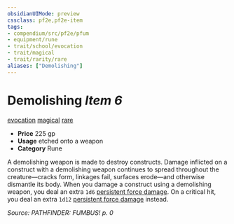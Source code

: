 ```yaml
---
obsidianUIMode: preview
cssclass: pf2e,pf2e-item
tags:
- compendium/src/pf2e/pfum
- equipment/rune
- trait/school/evocation
- trait/magical
- trait/rarity/rare
aliases: ["Demolishing"]
---
```

# Demolishing *Item 6*  
[evocation](evocation.md)  [magical](magical.md)  [rare](rare.md)  

- **Price** 225 gp
- **Usage** etched onto a weapon
- **Category** Rune

A demolishing weapon is made to destroy constructs. Damage inflicted on a construct with a demolishing weapon continues to spread throughout the creature—cracks form, linkages fail, surfaces erode—and otherwise dismantle its body. When you damage a construct using a demolishing weapon, you deal an extra `1d6` [persistent force damage](conditions.md#Persistent%20Damage). On a critical hit, you deal an extra `1d12` [persistent force damage](conditions.md#Persistent%20Damage) instead.

*Source: PATHFINDER: FUMBUS! p. 0*